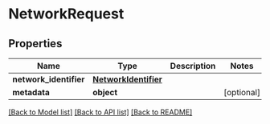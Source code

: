 # NetworkRequest

## Properties
Name | Type | Description | Notes
------------ | ------------- | ------------- | -------------
**network_identifier** | [**NetworkIdentifier**](NetworkIdentifier.md) |  | 
**metadata** | **object** |  | [optional] 

[[Back to Model list]](../README.md#documentation-for-models) [[Back to API list]](../README.md#documentation-for-api-endpoints) [[Back to README]](../README.md)

